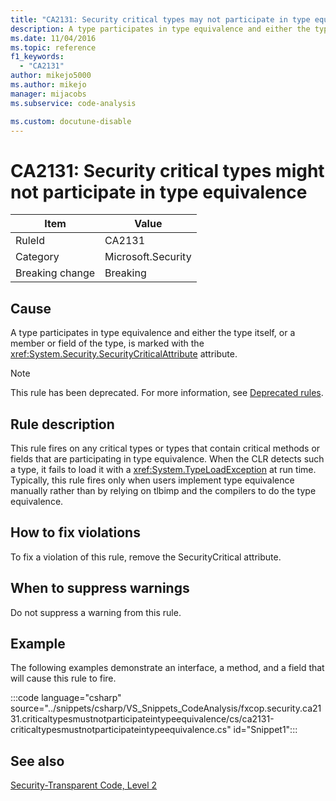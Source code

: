 ```yaml
---
title: "CA2131: Security critical types may not participate in type equivalence"
description: A type participates in type equivalence and either the type itself, or a member or field of the type, is marked with the SecurityCritical attribute.
ms.date: 11/04/2016
ms.topic: reference
f1_keywords:
  - "CA2131"
author: mikejo5000
ms.author: mikejo
manager: mijacobs
ms.subservice: code-analysis

ms.custom: docutune-disable
---
```


# CA2131: Security critical types might not participate in type equivalence

|Item|Value|
|-|-|
|RuleId|CA2131|
|Category|Microsoft.Security|
|Breaking change|Breaking|

## Cause

A type participates in type equivalence and either the type itself, or a member or field of the type, is marked with the <xref:System.Security.SecurityCriticalAttribute> attribute.

> [!NOTE]
> This rule has been deprecated. For more information, see [Deprecated rules](fxcop-unported-deprecated-rules.md).

## Rule description

This rule fires on any critical types or types that contain critical methods or fields that are participating in type equivalence. When the CLR detects such a type, it fails to load it with a <xref:System.TypeLoadException> at run time. Typically, this rule fires only when users implement type equivalence manually rather than by relying on tlbimp and the compilers to do the type equivalence.

## How to fix violations

To fix a violation of this rule, remove the SecurityCritical attribute.

## When to suppress warnings

Do not suppress a warning from this rule.

## Example

The following examples demonstrate an interface, a method, and a field that will cause this rule to fire.

:::code language="csharp" source="../snippets/csharp/VS_Snippets_CodeAnalysis/fxcop.security.ca2131.criticaltypesmustnotparticipateintypeequivalence/cs/ca2131-criticaltypesmustnotparticipateintypeequivalence.cs" id="Snippet1":::

## See also

[Security-Transparent Code, Level 2](/dotnet/framework/misc/security-transparent-code-level-2)

